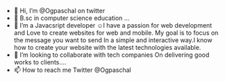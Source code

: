 - 👋 Hi, I’m @Ogpaschal on twitter 
- 👀 B.sc in computer science education ...
- 🌱 I’m a Javacsript developer
☺️I have a passion for web development and 
Love to create websites for web and mobile.
My goal is to focus on the message you want to send 
In a simple and interactive way.I know how to create your website with the latest technologies available.
- 💞️ I’m looking to collaborate with tech companies 
On delivering good works to clients....
- 📫 How to reach me
Twitter @Ogpaschal



<!---
Passyswatz/Passyswatz is a ✨ special ✨ repository because its `README.md` (this file) appears on your GitHub profile.
You can click the Preview link to take a look at your changes.
--->
